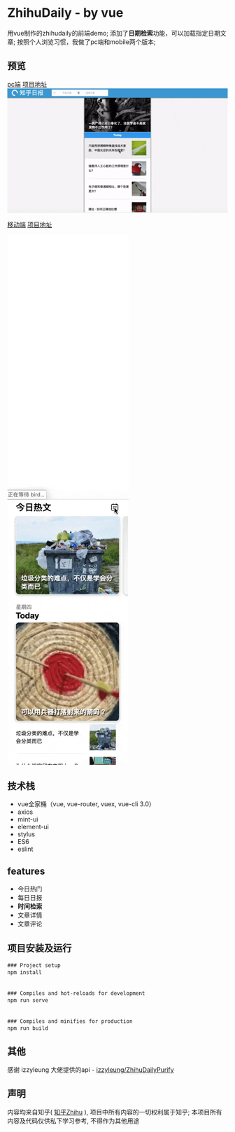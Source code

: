 # ZhihuDaily - by vue
用vue制作的zhihudaily的前端demo;
添加了**日期检索**功能，可以加载指定日期文章;
按照个人浏览习惯，我做了pc端和mobile两个版本;

## 预览
[pc端]() [项目地址]()
![](./zhihu-pc.gif)

[移动端](https://xiannvjiadexiaogouzi.github.io/zhihu/#/) [项目地址](https://github.com/xiannvjiadexiaogouzi/zhihu)

![](./zhihu-mobile.gif)
![](./zhihu-mobile2.gif)

## 技术栈
- vue全家桶（vue, vue-router, vuex, vue-cli 3.0） 
- axios 
- mint-ui
- element-ui
- stylus 
- ES6
- eslint

## features
- 今日热门
- 每日日报
- **时间检索**
- 文章详情
- 文章评论

## 项目安装及运行
```
### Project setup
npm install


### Compiles and hot-reloads for development
npm run serve


### Compiles and minifies for production
npm run build
```

## 其他
感谢 izzyleung 大佬提供的api - [izzyleung/ZhihuDailyPurify](https://github.com/izzyleung/ZhihuDailyPurify/wiki/%E7%9F%A5%E4%B9%8E%E6%97%A5%E6%8A%A5-API-%E5%88%86%E6%9E%90)

## 声明 
内容均来自知乎( [知乎Zhihu](https://www.zhihu.com/) ), 项目中所有内容的一切权利属于知乎; 本项目所有内容及代码仅供私下学习参考, 不得作为其他用途
